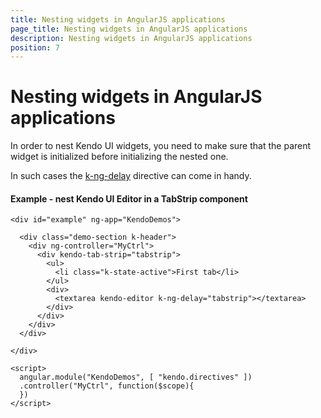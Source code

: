 ```yaml
---
title: Nesting widgets in AngularJS applications
page_title: Nesting widgets in AngularJS applications
description: Nesting widgets in AngularJS applications
position: 7
---
```


# Nesting widgets in AngularJS applications

In order to nest Kendo UI widgets, you need to make sure that the parent widget is initialized before initializing the nested one.

In such cases the [k-ng-delay](http://docs.telerik.com/kendo-ui/AngularJS/introduction#delay-widget-initialization) directive can come in handy.

#### Example - nest Kendo UI Editor in a TabStrip component

    <div id="example" ng-app="KendoDemos">

      <div class="demo-section k-header">
        <div ng-controller="MyCtrl">
          <div kendo-tab-strip="tabstrip">
            <ul>
              <li class="k-state-active">First tab</li>
            </ul>
            <div>
              <textarea kendo-editor k-ng-delay="tabstrip"></textarea>
            </div>
          </div>
        </div>
      </div>

    </div>

    <script>
      angular.module("KendoDemos", [ "kendo.directives" ])
      .controller("MyCtrl", function($scope){
      })
    </script>
